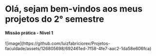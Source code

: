 <h1>Olá, sejam bem-vindos aos meus projetos do 2° semestre</h1>

<h4>Missão prática - Nível 1</h4>
![image](https://github.com/luizfabriciorex/Projetos-faculdade/assets/126805698/692461ed-7f58-4fe7-aac2-1da58e606fca)
